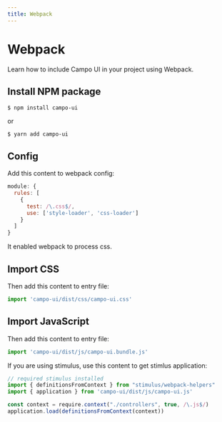```yaml
---
title: Webpack
---
```


# Webpack

Learn how to include Campo UI in your project using Webpack.

## Install NPM package

```console
$ npm install campo-ui
```

or

```console
$ yarn add campo-ui
```

## Config

Add this content to webpack config:

```javascript
module: {
  rules: [
    {
      test: /\.css$/,
      use: ['style-loader', 'css-loader']
    }
  ]
}
```

It enabled webpack to process css.

## Import CSS

Then add this content to entry file:

```javascript
import 'campo-ui/dist/css/campo-ui.css'
```

## Import JavaScript

Then add this content to entry file:

```javascript
import 'campo-ui/dist/js/campo-ui.bundle.js'
```

If you are using stimulus, use this content to get stimlus application:

```javascript
// required stimulus installed
import { definitionsFromContext } from "stimulus/webpack-helpers"
import { application } from 'campo-ui/dist/js/campo-ui.js'

const context = require.context("./controllers", true, /\.js$/)
application.load(definitionsFromContext(context))
```
